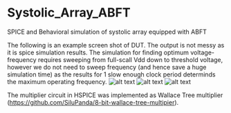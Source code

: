 # Systolic_Array_ABFT
SPICE and Behavioral simulation of systolic array equipped with ABFT 



The following is an example screen shot of DUT. The output is not messy as it is spice simulation results. 
The simulation for finding optimum voltage-frequency requires sweeping from full-scall Vdd down to threshold voltage, however we do not need to sweep
frequency (and hence save a huge simulation time) as the results for 1 slow enough clock period determinds the maximum operating frequency.
![alt text]( https://github.com/NeuroFan/Systolic_Array_ABFT/blob/master/simulation1.png)
![alt text]( https://github.com/NeuroFan/Systolic_Array_ABFT/blob/master/simulation_snap_shot.png)
![alt text]( https://github.com/NeuroFan/Systolic_Array_ABFT/blob/master/sample.png)

The multiplier circuit in HSPICE was implemented as Wallace Tree multiplier (https://github.com/SiluPanda/8-bit-wallace-tree-multipier).

